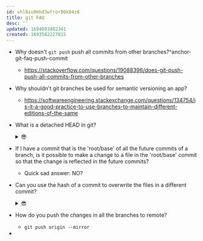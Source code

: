 ```yaml
---
id: vhl8zu9mhd3wfror06k84z6
title: git FAQ
desc: ''
updated: 1694093482341
created: 1693582227815
---
```


- Why doesn't  `git push` push all commits from other branches?^anchor-git-faq-push-commit
  - https://stackoverflow.com/questions/19088396/does-git-push-push-all-commits-from-other-branches
- Why shouldn't git branches be used for semantic versioning an app?
  - https://softwareengineering.stackexchange.com/questions/134754/is-it-a-good-practice-to-use-branches-to-maintain-different-editions-of-the-same
- What is a detached HEAD in git?
  <details>
  <summary>😎</summary>
    In Git, a "detached HEAD" state refers to a situation where the currently checked-out commit is not associated with any branch. Instead, you are directly pointing to a specific commit in the Git history. This state can occur for several reasons, and while it's not necessarily an issue, it's essential to understand when and why it happens.

    Here's how a detached HEAD state can occur and what it means:

    1. **Checkout a Specific Commit:** When you use the `git checkout` command followed by a commit's SHA-1 hash or a tag name, you switch to that particular commit directly, leaving your HEAD detached.

    2. **Checking Out a Tag:** If you check out a tag (e.g., a release version), it points to a specific commit, and you will be in a detached HEAD state.

    3. **Checking Out a Remote Branch:** If you check out a remote branch directly (not by creating a local tracking branch), you will also be in a detached HEAD state because you are not on a local branch.

    4. **After a Git Revert or Git Bisect:** During operations like `git revert` (for undoing changes) or `git bisect` (for finding faulty commits), Git can place you in a detached HEAD state temporarily to let you inspect and test specific commits.

    In a detached HEAD state:

    - You can view the commit's history, make changes, and even create new commits.
    - However, these changes won't be associated with any branch, so if you create a new commit, you should save its SHA-1 hash if you want to keep it.
    - Once you switch to a branch or create a new branch from a detached HEAD state, your changes will be associated with that branch.

    To return to a branch from a detached HEAD state, you can either:

    - Use `git checkout` followed by the name of an existing branch. This will create a new branch from the current commit and check it out, effectively moving your changes to the new branch.
    - Create a new branch with `git branch <branch-name>` while in the detached HEAD state and then check out that new branch with `git checkout <branch-name>`.
    - Commit your changes and create a new branch from the commit to preserve your work.

    Remember that working in a detached HEAD state can be useful for inspecting, testing, or making quick fixes to specific commits, but it's generally recommended to work on branches when developing new features or fixing issues to maintain a more structured and organized Git history.

  </details>
- If I have a commit that is the 'root/base' of all the future commits of a branch, is it possible to make a change to a file in the 'root/base' commit so that the change is reflected in the future commits?
  - Quick sad answer: NO?
- Can you use the hash of a commit to overwrite the files in a different commit?
  <details>
    <summary>😎</summary>
      Yes, you can use the hash of a commit to effectively overwrite the files in a different commit, but you should do this carefully as it involves rewriting Git history, which can have consequences if others are collaborating on the same repository.

      Here are the steps to overwrite files in a different commit using Git:

      1. **Identify the Target Commit:** Find the commit whose files you want to overwrite. Note its commit hash (SHA-1).

      2. **Create a New Branch:** It's a good practice to work on a new branch to avoid affecting the existing branch's history. Use the following command to create a new branch from the target commit:

        ```bash
        git checkout -b new-branch-name commit-hash
        ```

        Replace `new-branch-name` with the name of your new branch and `commit-hash` with the hash of the target commit.

      3. **Make Changes:** Make the necessary changes to the files in your working directory. You can use any text editor or IDE to make these changes.

      4. **Stage and Commit:** After making the changes, stage the modified files using `git add` and then commit the changes:

        ```bash
        git add .
        git commit -m "Updated files to overwrite the target commit"
        ```

      5. **Push Changes (Optional):** If you want to share these changes with others or store them remotely, push the branch to the remote repository:

        ```bash
        git push origin new-branch-name
        ```

      6. **Merge or Rebase (Optional):** Depending on your workflow, you can choose to merge or rebase your changes into the original branch when you're satisfied with the modifications. This brings the changes from your new branch back into the main branch.

        - To merge, use `git merge`:
          ```bash
          git checkout main
          git merge new-branch-name
          ```

        - To rebase, use `git rebase`:
          ```bash
          git checkout main
          git rebase new-branch-name
          ```

      Please be aware of the following considerations:

      - Rewriting Git history can cause problems for collaborators if others are working on the same branch, so communicate with your team if necessary.
      - Overwriting commits should be done carefully and sparingly, as it can make it challenging to track changes and understand the history of the codebase.
      - It's advisable to create backups or snapshots of your repository before making significant changes that involve rewriting history.

      Always consider the collaborative aspects and best practices of version control when making changes that affect Git history.
  </details>  
- How do you push the changes in all the branches to remote?
  - `git push origin --mirror`
- 


  <!-- <details>
  <summary>😎</summary>
    
  </details> -->
